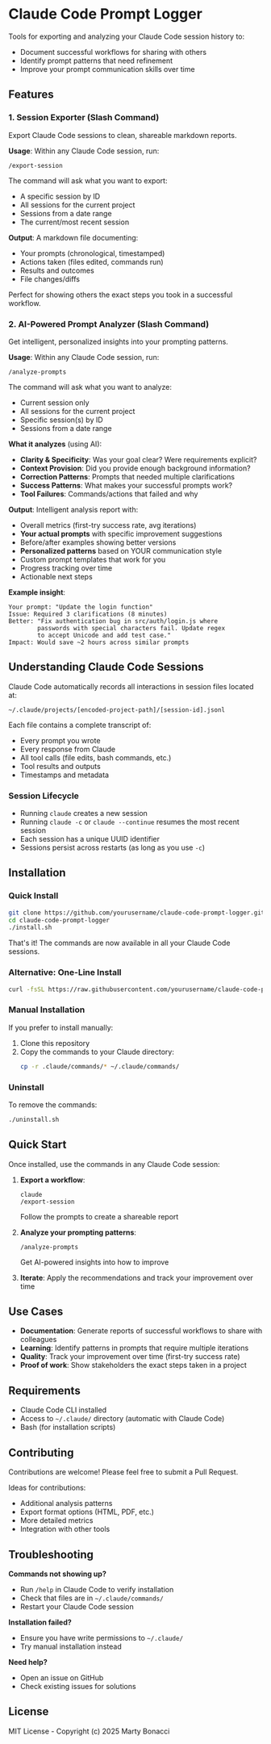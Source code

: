 # Claude Code Prompt Logger

Tools for exporting and analyzing your Claude Code session history to:
- Document successful workflows for sharing with others
- Identify prompt patterns that need refinement
- Improve your prompt communication skills over time

## Features

### 1. Session Exporter (Slash Command)
Export Claude Code sessions to clean, shareable markdown reports.

**Usage**: Within any Claude Code session, run:
```
/export-session
```

The command will ask what you want to export:
- A specific session by ID
- All sessions for the current project
- Sessions from a date range
- The current/most recent session

**Output**: A markdown file documenting:
- Your prompts (chronological, timestamped)
- Actions taken (files edited, commands run)
- Results and outcomes
- File changes/diffs

Perfect for showing others the exact steps you took in a successful workflow.

### 2. AI-Powered Prompt Analyzer (Slash Command)
Get intelligent, personalized insights into your prompting patterns.

**Usage**: Within any Claude Code session, run:
```
/analyze-prompts
```

The command will ask what you want to analyze:
- Current session only
- All sessions for the current project
- Specific session(s) by ID
- Sessions from a date range

**What it analyzes** (using AI):
- **Clarity & Specificity**: Was your goal clear? Were requirements explicit?
- **Context Provision**: Did you provide enough background information?
- **Correction Patterns**: Prompts that needed multiple clarifications
- **Success Patterns**: What makes your successful prompts work?
- **Tool Failures**: Commands/actions that failed and why

**Output**: Intelligent analysis report with:
- Overall metrics (first-try success rate, avg iterations)
- **Your actual prompts** with specific improvement suggestions
- Before/after examples showing better versions
- **Personalized patterns** based on YOUR communication style
- Custom prompt templates that work for you
- Progress tracking over time
- Actionable next steps

**Example insight**:
```
Your prompt: "Update the login function"
Issue: Required 3 clarifications (8 minutes)
Better: "Fix authentication bug in src/auth/login.js where
        passwords with special characters fail. Update regex
        to accept Unicode and add test case."
Impact: Would save ~2 hours across similar prompts
```

## Understanding Claude Code Sessions

Claude Code automatically records all interactions in session files located at:
```
~/.claude/projects/[encoded-project-path]/[session-id].jsonl
```

Each file contains a complete transcript of:
- Every prompt you wrote
- Every response from Claude
- All tool calls (file edits, bash commands, etc.)
- Tool results and outputs
- Timestamps and metadata

### Session Lifecycle
- Running `claude` creates a new session
- Running `claude -c` or `claude --continue` resumes the most recent session
- Each session has a unique UUID identifier
- Sessions persist across restarts (as long as you use `-c`)

## Installation

### Quick Install

```bash
git clone https://github.com/yourusername/claude-code-prompt-logger.git
cd claude-code-prompt-logger
./install.sh
```

That's it! The commands are now available in all your Claude Code sessions.

### Alternative: One-Line Install

```bash
curl -fsSL https://raw.githubusercontent.com/yourusername/claude-code-prompt-logger/main/install.sh | bash
```

### Manual Installation

If you prefer to install manually:

1. Clone this repository
2. Copy the commands to your Claude directory:
   ```bash
   cp -r .claude/commands/* ~/.claude/commands/
   ```

### Uninstall

To remove the commands:

```bash
./uninstall.sh
```

## Quick Start

Once installed, use the commands in any Claude Code session:

1. **Export a workflow**:
   ```
   claude
   /export-session
   ```
   Follow the prompts to create a shareable report

2. **Analyze your prompting patterns**:
   ```
   /analyze-prompts
   ```
   Get AI-powered insights into how to improve

3. **Iterate**: Apply the recommendations and track your improvement over time

## Use Cases

- **Documentation**: Generate reports of successful workflows to share with colleagues
- **Learning**: Identify patterns in prompts that require multiple iterations
- **Quality**: Track your improvement over time (first-try success rate)
- **Proof of work**: Show stakeholders the exact steps taken in a project

## Requirements

- Claude Code CLI installed
- Access to `~/.claude/` directory (automatic with Claude Code)
- Bash (for installation scripts)

## Contributing

Contributions are welcome! Please feel free to submit a Pull Request.

Ideas for contributions:
- Additional analysis patterns
- Export format options (HTML, PDF, etc.)
- More detailed metrics
- Integration with other tools

## Troubleshooting

**Commands not showing up?**
- Run `/help` in Claude Code to verify installation
- Check that files are in `~/.claude/commands/`
- Restart your Claude Code session

**Installation failed?**
- Ensure you have write permissions to `~/.claude/`
- Try manual installation instead

**Need help?**
- Open an issue on GitHub
- Check existing issues for solutions

## License

MIT License - Copyright (c) 2025 Marty Bonacci
